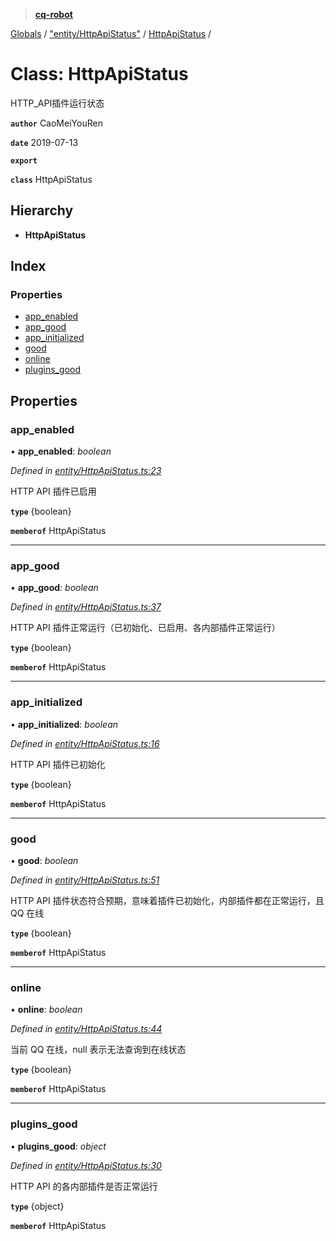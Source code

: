 > **[cq-robot](../README.md)**

[Globals](../globals.md) / ["entity/HttpApiStatus"](../modules/_entity_httpapistatus_.md) / [HttpApiStatus](_entity_httpapistatus_.httpapistatus.md) /

# Class: HttpApiStatus

HTTP_API插件运行状态

**`author`** CaoMeiYouRen

**`date`** 2019-07-13

**`export`** 

**`class`** HttpApiStatus

## Hierarchy

* **HttpApiStatus**

## Index

### Properties

* [app_enabled](_entity_httpapistatus_.httpapistatus.md#app_enabled)
* [app_good](_entity_httpapistatus_.httpapistatus.md#app_good)
* [app_initialized](_entity_httpapistatus_.httpapistatus.md#app_initialized)
* [good](_entity_httpapistatus_.httpapistatus.md#good)
* [online](_entity_httpapistatus_.httpapistatus.md#online)
* [plugins_good](_entity_httpapistatus_.httpapistatus.md#plugins_good)

## Properties

###  app_enabled

• **app_enabled**: *boolean*

*Defined in [entity/HttpApiStatus.ts:23](https://github.com/CaoMeiYouRen/node-cq-robot/blob/6797119/src/entity/HttpApiStatus.ts#L23)*

HTTP API 插件已启用

**`type`** {boolean}

**`memberof`** HttpApiStatus

___

###  app_good

• **app_good**: *boolean*

*Defined in [entity/HttpApiStatus.ts:37](https://github.com/CaoMeiYouRen/node-cq-robot/blob/6797119/src/entity/HttpApiStatus.ts#L37)*

HTTP API 插件正常运行（已初始化、已启用、各内部插件正常运行）

**`type`** {boolean}

**`memberof`** HttpApiStatus

___

###  app_initialized

• **app_initialized**: *boolean*

*Defined in [entity/HttpApiStatus.ts:16](https://github.com/CaoMeiYouRen/node-cq-robot/blob/6797119/src/entity/HttpApiStatus.ts#L16)*

HTTP API 插件已初始化

**`type`** {boolean}

**`memberof`** HttpApiStatus

___

###  good

• **good**: *boolean*

*Defined in [entity/HttpApiStatus.ts:51](https://github.com/CaoMeiYouRen/node-cq-robot/blob/6797119/src/entity/HttpApiStatus.ts#L51)*

HTTP API 插件状态符合预期，意味着插件已初始化，内部插件都在正常运行，且 QQ 在线

**`type`** {boolean}

**`memberof`** HttpApiStatus

___

###  online

• **online**: *boolean*

*Defined in [entity/HttpApiStatus.ts:44](https://github.com/CaoMeiYouRen/node-cq-robot/blob/6797119/src/entity/HttpApiStatus.ts#L44)*

当前 QQ 在线，null 表示无法查询到在线状态

**`type`** {boolean}

**`memberof`** HttpApiStatus

___

###  plugins_good

• **plugins_good**: *object*

*Defined in [entity/HttpApiStatus.ts:30](https://github.com/CaoMeiYouRen/node-cq-robot/blob/6797119/src/entity/HttpApiStatus.ts#L30)*

HTTP API 的各内部插件是否正常运行

**`type`** {object}

**`memberof`** HttpApiStatus